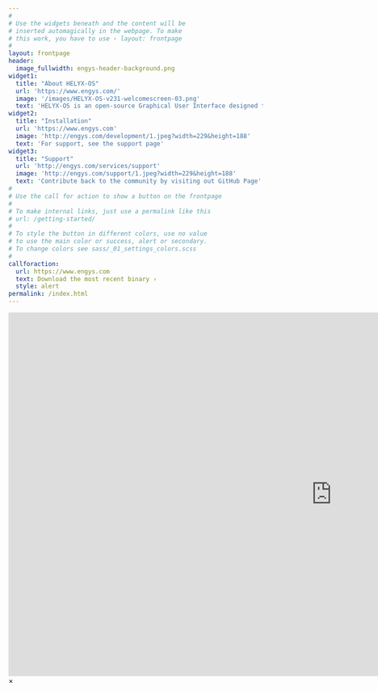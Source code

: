 ```yaml
---
#
# Use the widgets beneath and the content will be
# inserted automagically in the webpage. To make
# this work, you have to use › layout: frontpage
#
layout: frontpage
header:
  image_fullwidth: engys-header-background.png
widget1:
  title: "About HELYX-OS"
  url: 'https://www.engys.com/'
  image: '/images/HELYX-OS-v231-welcomescreen-03.png'
  text: 'HELYX-OS is an open-source Graphical User Interface designed to work natively with the version 2.4.0 of the OpenFOAM library. The GUI is developed by ENGYS using Java+VTK and delivered to the public under the GNU General Public License.'
widget2:
  title: "Installation"
  url: 'https://www.engys.com'
  image: 'http://engys.com/development/1.jpeg?width=229&height=188'
  text: 'For support, see the support page'
widget3:
  title: "Support"
  url: 'http://engys.com/services/support'
  image: 'http://engys.com/support/1.jpeg?width=229&height=188'
  text: 'Contribute back to the community by visiting out GitHub Page'
#
# Use the call for action to show a button on the frontpage
#
# To make internal links, just use a permalink like this
# url: /getting-started/
#
# To style the button in different colors, use no value
# to use the main color or success, alert or secondary.
# To change colors see sass/_01_settings_colors.scss
#
callforaction:
  url: https://www.engys.com
  text: Download the most recent binary ›
  style: alert
permalink: /index.html
---
```

<div id="videoModal" class="reveal-modal large" data-reveal="">
  <div class="flex-video widescreen vimeo" style="display: block;">
    <iframe width="1280" height="720" src="https://www.youtube.com/embed/3b5zCFSmVvU" frameborder="0" allowfullscreen></iframe>
  </div>
  <a class="close-reveal-modal">&#215;</a>
</div>
